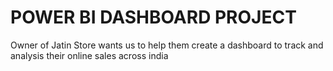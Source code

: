 # POWER BI DASHBOARD PROJECT
Owner of Jatin Store wants us to help them create a dashboard to track and analysis their online sales across india
